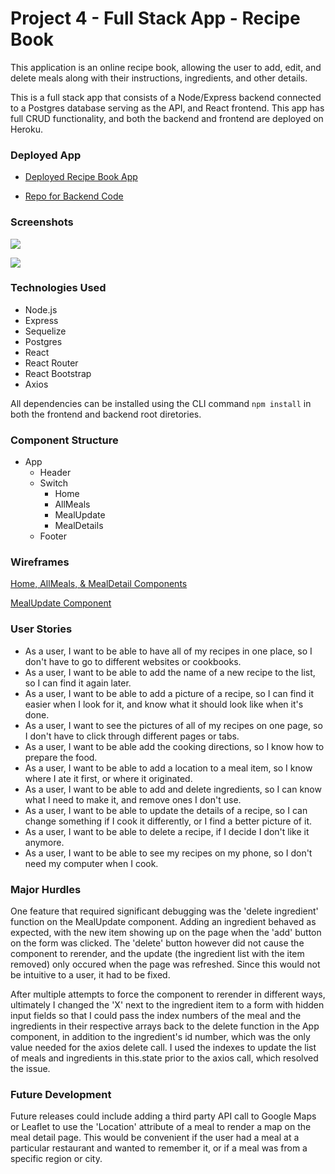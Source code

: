 # Project 4 - Full Stack App - Recipe Book

This application is an online recipe book, allowing the user to add, edit, and delete meals along with their instructions, ingredients, and other details.  

This is a full stack app that consists of a Node/Express backend connected to a Postgres database serving as the API, and React frontend. This app has full CRUD functionality, and both the backend and frontend are deployed on Heroku. 

### Deployed App
- [Deployed Recipe Book App](https://chadwick-project-4-frontend.herokuapp.com/)

- [Repo for Backend Code](https://github.com/sethchad/project-4-backend)

### Screenshots

![](https://i.imgur.com/iJAWaUb.png)

![](https://i.imgur.com/tLcr97B.png)

### Technologies Used 
- Node.js
- Express
- Sequelize
- Postgres
- React 
- React Router
- React Bootstrap
- Axios 

All dependencies can be installed using the CLI command ```npm install``` in both the frontend and backend root diretories.  

### Component Structure 
- App 
  - Header
  - Switch
      * Home
      * AllMeals
      * MealUpdate
      * MealDetails
  - Footer

### Wireframes 

  [Home, AllMeals, & MealDetail Components](/planning/IMG_8206.jpg)
  
  [MealUpdate Component](/planning/IMG_8207.jpg)


  ### User Stories
  - As a user, I want to be able to have all of my recipes in one place, so I don't have to go to different websites or cookbooks. 
  - As a user, I want to be able to add the name of a new recipe to the list, so I can find it again later.  
  - As a user, I want to be able to add a picture of a recipe, so I can find it easier when I look for it, and know what it should look like when it's done. 
  - As a user, I want to see the pictures of all of my recipes on one page, so I don't have to click through different pages or tabs. 
  - As a user, I want to be able add the cooking directions, so I know how to prepare the food. 
  - As a user, I want to be able to add a location to a meal item, so I know where I ate it first, or where it originated. 
  - As a user, I want to be able to add and delete ingredients, so I can know what I need to make it, and remove ones I don't use. 
  - As a user, I want to be able to update the details of a recipe, so I can change something if I cook it differently, or I find a better picture of it. 
  - As a user, I want to be able to delete a recipe, if I decide I don't like it anymore. 
  - As a user, I want to be able to see my recipes on my phone, so I don't need my computer when I cook. 

### Major Hurdles
One feature that required significant debugging was the 'delete ingredient' function on the MealUpdate component. Adding an ingredient behaved as expected, with the new item showing up on the page when the 'add' button on the form was clicked. The 'delete' button however did not cause the component to rerender, and the update (the ingredient list with the item removed) only occured when the page was refreshed. Since this would not be intuitive to a user, it had to be fixed. 

After multiple attempts to force the component to rerender in different ways, ultimately I changed the 'X' next to the ingredient item to a form with hidden input fields so that I could pass the index numbers of the meal and the ingredients in their respective arrays back to the delete function in the App component, in addition to the ingredient's id number, which was the only value needed for the axios delete call. I used the indexes to update the list of meals and ingredients in this.state prior to the axios call, which resolved the issue. 

### Future Development
Future releases could include adding a third party API call to Google Maps or Leaflet to use the 'Location' attribute of a meal to render a map on the meal detail page. This would be convenient if the user had a meal at a particular restaurant and wanted to remember it, or if a meal was from a specific region or city. 
